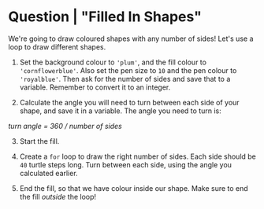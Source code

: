 # Question | "Filled In Shapes"

We're going to draw coloured shapes with any number of sides! Let's use a loop to draw different shapes.

1. Set the background colour to ``'plum'``, and the fill colour to ``'cornflowerblue'``. Also set the pen size to ``10`` and the pen colour to ``'royalblue'``. Then ask for the number of sides and save that to a variable. Remember to convert it to an integer.

2. Calculate the angle you will need to turn between each side of your shape, and save it in a variable. The angle you need to turn is:

*turn angle = 360 / number of sides*

3. Start the fill.

4. Create a ``for`` loop to draw the right number of sides. Each side should be ``40`` turtle steps long. Turn between each side, using the angle you calculated earlier.

5. End the fill, so that we have colour inside our shape. Make sure to end the fill *outside* the loop!
